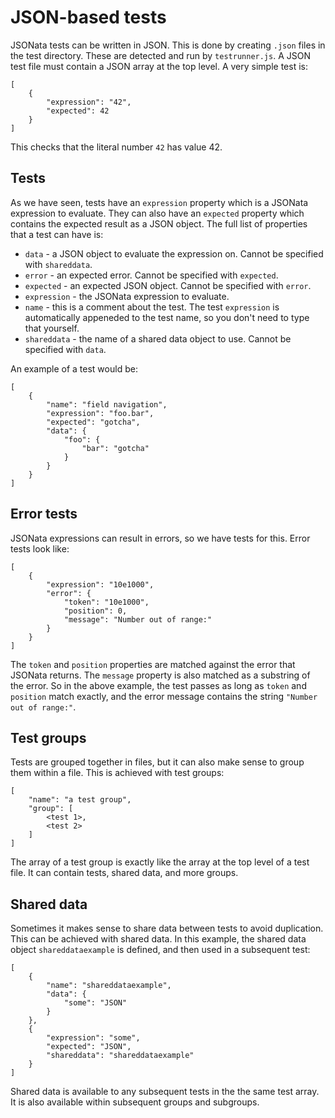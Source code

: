 # JSON-based tests

JSONata tests can be written in JSON.  This is done by creating `.json` files in the test directory.  These are detected and run
by `testrunner.js`.  A JSON test file must contain a JSON array at the top level.  A very simple test is:

```
[
    {
        "expression": "42",
        "expected": 42
    }
]
```
This checks that the literal number `42` has value 42.

## Tests
As we have seen, tests have an `expression` property which is a JSONata expression to evaluate.  They can also have an `expected`
property which contains the expected result as a JSON object.  The full list of properties that a test can have is:

- `data` - a JSON object to evaluate the expression on.  Cannot be specified with `shareddata`.
- `error` - an expected error.  Cannot be specified with `expected`.
- `expected` - an expected JSON object.  Cannot be specified with `error`.
- `expression` - the JSONata expression to evaluate.
- `name` - this is a comment about the test.  The test `expression` is automatically appeneded to the test name, so you don't need
to type that yourself.
- `shareddata` - the name of a shared data object to use.  Cannot be specified with `data`.

An example of a test would be:
```
[
    {
        "name": "field navigation",
        "expression": "foo.bar",
        "expected": "gotcha",
        "data": {
            "foo": {
                "bar": "gotcha"
            }
        }
    }
]

```


## Error tests
JSONata expressions can result in errors, so we have tests for this.  Error tests look like:
```
[
    {
        "expression": "10e1000",
        "error": {
            "token": "10e1000",
            "position": 0,
            "message": "Number out of range:"
        }
    }
]
```
The `token` and `position` properties are matched against the error that JSONata returns.  The `message` property is also
matched as a substring of the error.  So in the above example, the test passes as long as `token` and `position` match exactly,
and the error message contains the string `"Number out of range:"`.

## Test groups
Tests are grouped together in files, but it can also make sense to group them within a file.  This is achieved with test groups:
```
[
    "name": "a test group",
    "group": [
        <test 1>,
        <test 2>
    ]
] 
```
The array of a test group is exactly like the array at the top level of a test file.  It can contain tests, shared data,
and more groups.

## Shared data
Sometimes it makes sense to share data between tests to avoid duplication.  This can be achieved with shared data.  In this
example, the shared data object `shareddataexample` is defined, and then used in a subsequent test:
```
[
    {
        "name": "shareddataexample",
        "data": {
            "some": "JSON"
        }
    },
    {
        "expression": "some",
        "expected": "JSON",
        "shareddata": "shareddataexample"
    }
]
```
Shared data is available to any subsequent tests in the the same test array.  It is also available within subsequent groups
and subgroups.
